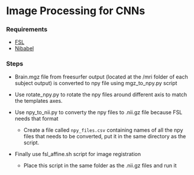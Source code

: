 # Image Processing for CNNs

### Requirements
- [FSL](https://fsl.fmrib.ox.ac.uk/fsl/fslwiki/FslInstallation)
- [Nibabel](https://nipy.org/nibabel/installation.html)

### Steps
- Brain.mgz file from freesurfer output (located at the /mri folder of each subject output) is converted to npy file using mgz_to_npy.py script
- Use rotate_npy.py to rotate the npy files around different axis to match the templates axes.


- Use npy_to_nii.py to converty the npy files to .nii.gz file because FSL needs that format
	- Create a file called ```npy_files.csv``` containing names of all the npy files that needs to be converted, put it in the same directory as the script. 

- Finally use fsl_affine.sh script for image registration 
	- Place this script in the same folder as the .nii.gz files and run it
